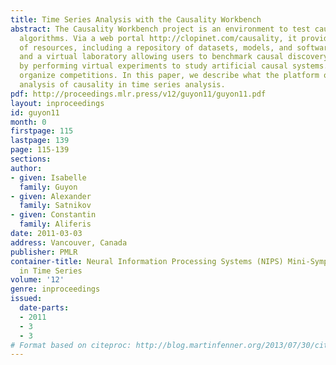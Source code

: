 ```yaml
---
title: Time Series Analysis with the Causality Workbench
abstract: The Causality Workbench project is an environment to test causal discovery
  algorithms. Via a web portal http://clopinet.com/causality, it provides a number
  of resources, including a repository of datasets, models, and software packages,
  and a virtual laboratory allowing users to benchmark causal discovery algorithms
  by performing virtual experiments to study artificial causal systems. We regularly
  organize competitions. In this paper, we describe what the platform offers for the
  analysis of causality in time series analysis.
pdf: http://proceedings.mlr.press/v12/guyon11/guyon11.pdf
layout: inproceedings
id: guyon11
month: 0
firstpage: 115
lastpage: 139
page: 115-139
sections: 
author:
- given: Isabelle
  family: Guyon
- given: Alexander
  family: Satnikov
- given: Constantin
  family: Aliferis
date: 2011-03-03
address: Vancouver, Canada
publisher: PMLR
container-title: Neural Information Processing Systems (NIPS) Mini-Symposium on Causality
  in Time Series
volume: '12'
genre: inproceedings
issued:
  date-parts:
  - 2011
  - 3
  - 3
# Format based on citeproc: http://blog.martinfenner.org/2013/07/30/citeproc-yaml-for-bibliographies/
---
```


